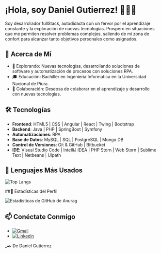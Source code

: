 # ¡Hola, soy Daniel Gutierrez! 👋🏻‍💻

Soy desarrollador fullStack, autodidacta con un fervor por el aprendizaje constante y la exploración de nuevas tecnologías. Prospero en situaciones que me permiten resolver problemas complejos, saliendo de mi zona de confort para alcanzar tanto objetivos personales como asignados.

## 💬 Acerca de Mí
- 🔭 Explorando: Nuevas tecnologías, desarrollando soluciones de software y automatización de procesos con soluciones RPA.
- 🎓 Educación: Bachiller en Ingenieria Informatica en la Universidad Nacional de Piura.
- 👯 Colaboración: Deseosa de colaborar en el aprendizaje y desarrollo con nuevas tecnologías.

## 🛠 Tecnologías
- **Frontend**: HTML5 | CSS | Angular | React | Twing | Bootstrap
- **Backend**: Java | PHP | SpringBoot | Symfony
- **Automatizaciones**: RPA
- **Base de Datos**: MySQL | SQL | PostgreSQL | Mongo DB
- **Control de Versiones**: Git & GitHub | Bitbucket
- **IDE**: Visual Studio Code | IntelliJ IDEA | PHP Storn | Web Storn | Sublime Text | Netbeans | Uipath

## 👅 Lenguajes Más Usados
<!-- Esto puede ser generado usando una tarjeta de Lenguajes Más Usados de GitHub (https://github.com/anuraghazra/github-readme-stats) -->
![Top Langs](https://github-readme-stats.vercel.app/api/top-langs/?username=tuusuario&theme=tokyonight)

##🎹 Estadísticas del Perfil
<!-- Tarjeta de Estadísticas de GitHub (https://github.com/anuraghazra/github-readme-stats) -->
![Estadísticas de GitHub de Anurag](https://github-readme-stats.vercel.app/api?username=tuusuario&show_icons=true&theme=tokyonight)

## 📫 Conéctate Conmigo
- [![Gmail](https://img.shields.io/badge/-Gmail-D14836?style=flat-square&logo=Gmail&logoColor=white)](mailto:dgutierrezvillegas@gmail.com)
- [![Linkedin](https://img.shields.io/badge/-LinkedIn-blue?style=flat-square&logo=Linkedin&logoColor=white)](https://www.linkedin.com/in/daniel-gutierrez-villegas/)

_✒️ De Daniel Gutierrez
